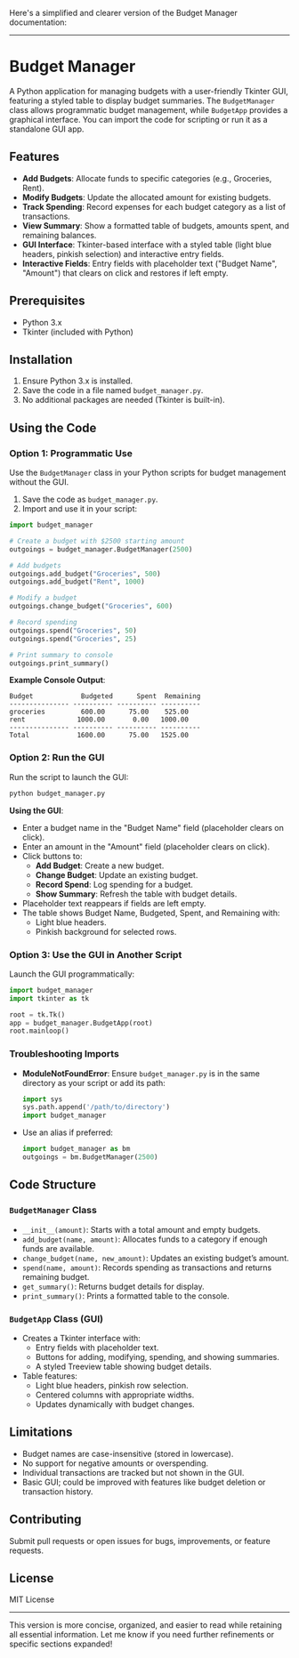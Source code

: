 Here's a simplified and clearer version of the Budget Manager documentation:

---

# Budget Manager

A Python application for managing budgets with a user-friendly Tkinter GUI, featuring a styled table to display budget summaries. The `BudgetManager` class allows programmatic budget management, while `BudgetApp` provides a graphical interface. You can import the code for scripting or run it as a standalone GUI app.

## Features
- **Add Budgets**: Allocate funds to specific categories (e.g., Groceries, Rent).
- **Modify Budgets**: Update the allocated amount for existing budgets.
- **Track Spending**: Record expenses for each budget category as a list of transactions.
- **View Summary**: Show a formatted table of budgets, amounts spent, and remaining balances.
- **GUI Interface**: Tkinter-based interface with a styled table (light blue headers, pinkish selection) and interactive entry fields.
- **Interactive Fields**: Entry fields with placeholder text ("Budget Name", "Amount") that clears on click and restores if left empty.

## Prerequisites
- Python 3.x
- Tkinter (included with Python)

## Installation
1. Ensure Python 3.x is installed.
2. Save the code in a file named `budget_manager.py`.
3. No additional packages are needed (Tkinter is built-in).

## Using the Code

### Option 1: Programmatic Use
Use the `BudgetManager` class in your Python scripts for budget management without the GUI.

1. Save the code as `budget_manager.py`.
2. Import and use it in your script:

```python
import budget_manager

# Create a budget with $2500 starting amount
outgoings = budget_manager.BudgetManager(2500)

# Add budgets
outgoings.add_budget("Groceries", 500)
outgoings.add_budget("Rent", 1000)

# Modify a budget
outgoings.change_budget("Groceries", 600)

# Record spending
outgoings.spend("Groceries", 50)
outgoings.spend("Groceries", 25)

# Print summary to console
outgoings.print_summary()
```

**Example Console Output**:
```
Budget            Budgeted      Spent  Remaining
--------------- ---------- ---------- ----------
groceries         600.00      75.00    525.00
rent             1000.00       0.00   1000.00
--------------- ---------- ---------- ----------
Total            1600.00      75.00   1525.00
```

### Option 2: Run the GUI
Run the script to launch the GUI:
```bash
python budget_manager.py
```

**Using the GUI**:
- Enter a budget name in the "Budget Name" field (placeholder clears on click).
- Enter an amount in the "Amount" field (placeholder clears on click).
- Click buttons to:
  - **Add Budget**: Create a new budget.
  - **Change Budget**: Update an existing budget.
  - **Record Spend**: Log spending for a budget.
  - **Show Summary**: Refresh the table with budget details.
- Placeholder text reappears if fields are left empty.
- The table shows Budget Name, Budgeted, Spent, and Remaining with:
  - Light blue headers.
  - Pinkish background for selected rows.

### Option 3: Use the GUI in Another Script
Launch the GUI programmatically:

```python
import budget_manager
import tkinter as tk

root = tk.Tk()
app = budget_manager.BudgetApp(root)
root.mainloop()
```

### Troubleshooting Imports
- **ModuleNotFoundError**: Ensure `budget_manager.py` is in the same directory as your script or add its path:
  ```python
  import sys
  sys.path.append('/path/to/directory')
  import budget_manager
  ```
- Use an alias if preferred:
  ```python
  import budget_manager as bm
  outgoings = bm.BudgetManager(2500)
  ```

## Code Structure

### `BudgetManager` Class
- `__init__(amount)`: Starts with a total amount and empty budgets.
- `add_budget(name, amount)`: Allocates funds to a category if enough funds are available.
- `change_budget(name, new_amount)`: Updates an existing budget’s amount.
- `spend(name, amount)`: Records spending as transactions and returns remaining budget.
- `get_summary()`: Returns budget details for display.
- `print_summary()`: Prints a formatted table to the console.

### `BudgetApp` Class (GUI)
- Creates a Tkinter interface with:
  - Entry fields with placeholder text.
  - Buttons for adding, modifying, spending, and showing summaries.
  - A styled Treeview table showing budget details.
- Table features:
  - Light blue headers, pinkish row selection.
  - Centered columns with appropriate widths.
  - Updates dynamically with budget changes.

## Limitations
- Budget names are case-insensitive (stored in lowercase).
- No support for negative amounts or overspending.
- Individual transactions are tracked but not shown in the GUI.
- Basic GUI; could be improved with features like budget deletion or transaction history.

## Contributing
Submit pull requests or open issues for bugs, improvements, or feature requests.

## License
MIT License

---

This version is more concise, organized, and easier to read while retaining all essential information. Let me know if you need further refinements or specific sections expanded!
